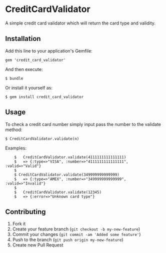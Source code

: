 # CreditCardValidator

A simple credit card validator which will return the card type and validity.

## Installation

Add this line to your application's Gemfile:

    gem 'credit_card_validator'

And then execute:

    $ bundle

Or install it yourself as:

    $ gem install credit_card_validator

## Usage

To check a credit card number simply input pass the number to the validate method:

    $ CreditCardValidator.validate(n)

Examples:

		$	CreditCardValidator.validate(4111111111111111)
		$	=> {:type=>"VISA", :number=>"4111111111111111", :valid=>"Valid"}
		$
		$ CreditCardValidator.validate(349999999999999)
		$	=> {:type=>"AMEX", :number=>"349999999999999", :valid=>"Invalid"}
		$
		$	CreditCardValidator.validate(12345)
		$	=> {:error=>"Unknown card type"}


## Contributing

1. Fork it
2. Create your feature branch (`git checkout -b my-new-feature`)
3. Commit your changes (`git commit -am 'Added some feature'`)
4. Push to the branch (`git push origin my-new-feature`)
5. Create new Pull Request
